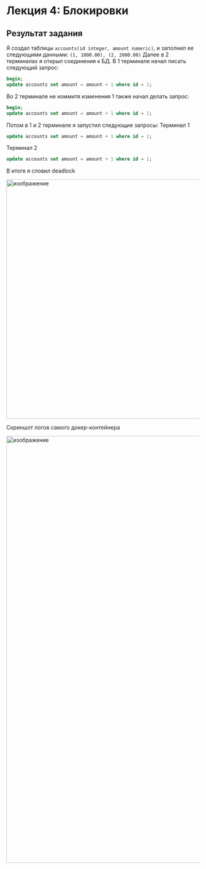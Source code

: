 # Лекция 4: Блокировки
## Результат задания
Я создал таблицы `accounts(id integer, amount numeric)`, и заполнил ее следующими данными: `(1, 1000.00), (2, 2000.00)`
Далее в 2 терминалах я открыл соединения к БД.
В 1 терминале начал писать следующий запрос:
```sql
begin;
update accounts set amount = amount + 1 where id = 1;
```
Во 2 терминале не коммитя изменения 1 также начал делать запрос:
```sql
begin;
update accounts set amount = amount + 1 where id = 2;
```
Потом в 1 и 2 терминале я запустил следующие запросы:
Терминал 1
```sql
update accounts set amount = amount + 1 where id = 2;
```
Терминал 2
```sql
update accounts set amount = amount + 1 where id = 1;
```
В итоге я словил deadlock

<img width="624" alt="изображение" src="https://github.com/user-attachments/assets/710c2943-5ac8-4ad0-9f62-17a0ac36bad8" />

Скриншот логов самого докер-контейнера

<img width="1113" alt="изображение" src="https://github.com/user-attachments/assets/eda5693a-7572-4a42-895a-976ad12dd2c5" />

